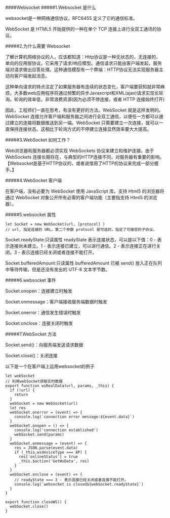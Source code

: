 ####Websocket
#####1.Websocket 是什么

<p>
websocket是一种网络通信协议，RFC6455 定义了它的通信标准。
</p>
<p>
WebSocket 是 HTML5 开始提供的一种在单个 TCP 连接上进行全双工通讯的协议。
</p>

#####2.为什么需要 Websocket

<p>
了解计算机网络协议的人，应该都知道：Http协议是一种无状态的，无连接的，单向的应用层协议。它采用了请求/响应模型。通信请求只能由客户端发起，服务端对请求做出应答处理。这种通信模型有一个弊端：HTTP协议无法实现服务器主动向客户端发起消息。
</p>
<p>
这种单向请求的特点注定了如果服务器有连续的状态变化，客户端要获知就非常麻烦，大多数web应用程序将通过频繁的异步Javascript和XML(ajax)请求实现长轮询。轮询的效率低，非常浪费资源(因为必须不停连接，或者 HTTP 连接始终打开)
</p>
<p>
因此，工程师们一直在思考，有没有更好的方法。WebSocket 就是这样发明的。WebSocket 连接允许客户端和服务器之间进行全双工通信，以便任一方都可以通过建立的连接将数据推送到另一端。WebSocket 只需要建立一次连接，就可以一直保持连接状态。这相比于轮询方式的不停建立连接显然效率要大大提高。
</p>

#####3.WebSocket 如何工作？

<p>
Web浏览器和服务器都必须实现 WebSockets 协议来建立和维护连接。由于 WebSockets 连接长期存在，与典型的HTTP连接不同，对服务器有重要的影响。【Websocket是基于HTTP协议的，或者说借用了HTTP的协议来完成一部分握手。】
</p>

#####4.WebSocket 客户端

<p>
在客户端，没有必要为 WebSocket 使用 JavaScript 库。支持 Html5 的浏览器将通过 WebSocket 对象公开所有必需的客户端功能（主要指支持 Html5 的浏览器）。
</p>

#####5.websocket 属性

```
let Socket = new WebSocket(url, [protocol] )
// url, 指定连接的 URL。第二个参数 protocol 是可选的，指定了可接受的子协议。
```

<p>
Socket.readyState:只读属性 readyState 表示连接状态，可以是以下值：0 - 表示连接尚未建立。1 - 表示连接已建立，可以进行通信。2 - 表示连接正在进行关闭。3 - 表示连接已经关闭或者连接不能打开。
</p>
<p>
Socket.bufferedAmount:只读属性 bufferedAmount 已被 send() 放入正在队列中等待传输，但是还没有发出的 UTF-8 文本字节数。
</p>

#####6.websocket 事件

<p>
    Socket.onopen：连接建立时触发
</p>
<p>
    Socket.onmessage：客户端接收服务端数据时触发
</p>
<p>
    Socket.onerror：通信发生错误时触发
</p>
<p>
    Socket.onclose：连接关闭时触发
</p>

#####7.WebSocket 方法

<p>
    Socket.send()：向服务端发送请求数据
</p>
<p>
    Socket.close()：关闭连接
</p>
<p>
以下是一个在客户端上运用websocket的例子
</p>

```
let webSocket
// 利用webSocket获取实时数据
export function wsRealData(url, params, _this) {
  if (!url) {
    return
  }
  webSocket = new WebSocket(url)
  let res
  webSocket.onerror = (event) => {
    console.log(`connection error message:${event.data}`)
  }
  webSocket.onopen = () => {
    console.log('connection established')
    webSocket.send(params)
  }
  webSocket.onmessage = (event) => {
    res = JSON.parse(event.data)
    if (_this.wsdeviceType === AP) {
      res['onlineStatus'] = true
      _this.$action('GetWsData', res)
    }
  }
  webSocket.onclose = (event) => {
    // readyState === 3 - 表示连接已经关闭或者连接不能打开。
    console.log(`websocket is closed${webSocket.readyState}`)
  }
}

export function closeWS() {
  webSocket.close()
}
```

<p></p>
<p></p>
<p></p>
<p></p>
